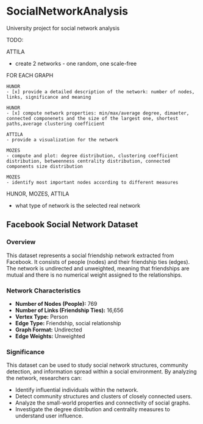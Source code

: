 # SocialNetworkAnalysis
University project for social network analysis

TODO:

ATTILA
- create 2 networks - one random, one scale-free

FOR EACH GRAPH

    HUNOR
    - [x] provide a detailed description of the network: number of nodes, links, significance and meaning

    HUNOR
    - [x] compute network properties: min/max/average degree, dimaeter, connected componenets and the size of the largest one, shortest paths,average clustering coefficient

    ATTILA
    - provide a visualization for the network

    MOZES
    - compute and plot: degree distribution, clustering coefficient distribution, betweenness centrality distribution, connected components size distribution

    MOZES
    - identify most important nodes according to different measures

HUNOR, MOZES, ATTILA
- what type of network is the selected real network


## Facebook Social Network Dataset

### Overview
This dataset represents a social friendship network extracted from Facebook. It consists of people (nodes) and their friendship ties (edges). The network is undirected and unweighted, meaning that friendships are mutual and there is no numerical weight assigned to the relationships.

### Network Characteristics
- **Number of Nodes (People):** 769
- **Number of Links (Friendship Ties):** 16,656
- **Vertex Type:** Person
- **Edge Type:** Friendship, social relationship
- **Graph Format:** Undirected
- **Edge Weights:** Unweighted

### Significance
This dataset can be used to study social network structures, community detection, and information spread within a social environment. By analyzing the network, researchers can:
- Identify influential individuals within the network.
- Detect community structures and clusters of closely connected users.
- Analyze the small-world properties and connectivity of social graphs.
- Investigate the degree distribution and centrality measures to understand user influence.
